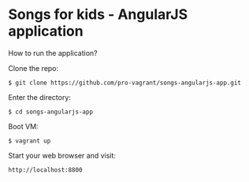 Songs for kids - AngularJS application
======================================

How to run the application?

Clone the repo:

    $ git clone https://github.com/pro-vagrant/songs-angularjs-app.git

Enter the directory:

    $ cd songs-angularjs-app

Boot VM:

    $ vagrant up

Start your web browser and visit:

    http://localhost:8800

